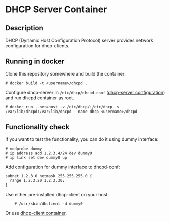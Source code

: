 # DHCP Server Container

## Description

DHCP (Dynamic Host Configuration Protocol) server provides network configuration for dhcp-clients.

## Running in docker

Clone this repository somewhere and build the container:

    # docker build -t <username>/dhcpd .


Configure dhcp-server in ``/etc/dhcp/dhcpd.conf`` ([dhcp-server configuration](https://docs.fedoraproject.org/en-US/Fedora/14/html/Deployment_Guide/s1-dhcp-configuring-server.html)) 
and run dhcpd container as root.

    # docker run --net=host -v /etc/dhcp/:/etc/dhcp -v /var/lib/dhcpd:/var/lib/dhcpd --name dhcp <username>/dhcpd
    
## Functionality check

If you want to test the functionality, you can do it using dummy interface:

    # modprobe dummy
    # ip address add 1.2.3.4/24 dev dummy0
    # ip link set dev dummy0 up
    
Add configuration for dummy interface to dhcpd-conf:

    subnet 1.2.3.0 netmask 255.255.255.0 {
      range 1.2.3.20 1.2.3.30;
    }
    
Use either pre-installed dhcp-client on your host:

        # /usr/sbin/dhclient -d dummy0
        
Or use [dhcp-client container](https://github.com/container-images/dhcp-client).
